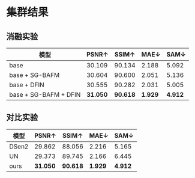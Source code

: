 # 集群结果 
## 消融实验  
模型 | PSNR↑ | SSIM↑  | MAE↓ | SAM↓ | 
--- | --- | --- | --- | --- |
base | 30.109 | 90.134 | 2.188 | 5.092
base + SG-BAFM | 30.604 | 90.600 | 2.051 | 5.136
base + DFIN | 30.555 | 90.282 | 2.031 | 5.005
base + SG-BAFM + DFIN | **31.050** | **90.618** | **1.929** | **4.912** 


## 对比实验  
模型 | PSNR↑ | SSIM↑  | MAE↓ | SAM↓ | 
--- | --- | --- | --- | --- |
DSen2 | 29.862 | 88.056 | 2.216 | 5.165
UN | 29.373 | 89.745 | 2.166 | 6.445
ours |  **31.050** | **90.618** | **1.929** | **4.912** 
